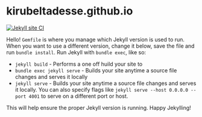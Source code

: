 # kirubeltadesse.github.io

[![Jekyll site CI](https://github.com/kirubeltadesse/kirubeltadesse.github.io/actions/workflows/jekyll.yml/badge.svg)](https://github.com/kirubeltadesse/kirubeltadesse.github.io/actions/workflows/jekyll.yml)

Hello! `Gemfile` is where you manage which Jekyll version is used to run.
When you want to use a different version, change it below, save the
file and run `bundle install`. Run Jekyll with `bundle exec`, like so:

- `jekyll build` - Performs a one off huild your site to
- `bundle exec jekyll serve` - Builds your site anytime a source file changes and serves it locally
- `jekyll serve` - Builds your site anytime a source file changes and serves it locally. You can also specify flags like `jekyll serve --host 0.0.0.0 --port 4001` to serve on a different port or host.

This will help ensure the proper Jekyll version is running.
Happy Jekylling!
